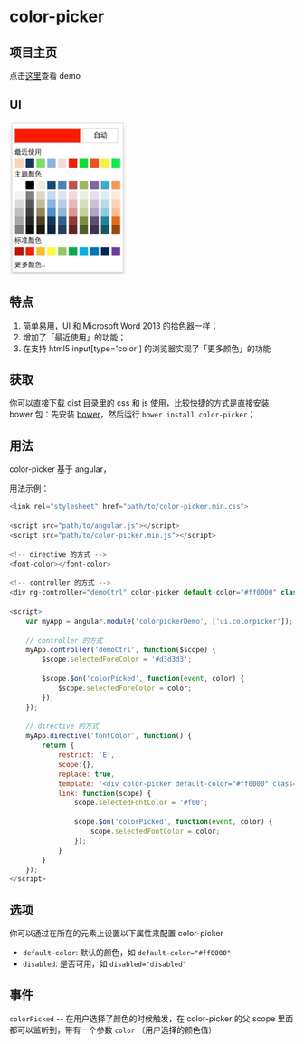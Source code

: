 # color-picker

## 项目主页
点击[这里](https://zhangbobell.github.io/color-picker)查看 demo

## UI
![color-picker-snap](snap.png)

## 特点
1. 简单易用，UI 和 Microsoft Word 2013 的拾色器一样；
2. 增加了「最近使用」的功能；
3. 在支持 html5 input[type='color'] 的浏览器实现了「更多颜色」的功能

## 获取
你可以直接下载 dist 目录里的 css 和 js 使用，比较快捷的方式是直接安装 bower 包：先安装 [bower](http://bower.io/)，然后运行 `bower install color-picker`；

## 用法
color-picker 基于 angular，

用法示例：
```javascript
<link rel="stylesheet" href="path/to/color-picker.min.css">

<script src="path/to/angular.js"></script>
<script src="path/to/color-picker.min.js"></script>

<!-- directive 的方式 -->
<font-color></font-color>

<!-- controller 的方式 -->
<div ng-controller="demoCtrl" color-picker default-color="#ff0000" class="font-color" ng-style="{'background-color': selectedForeColor}"></div>

<script>
    var myApp = angular.module('colorpickerDemo', ['ui.colorpicker']);

    // controller 的方式
    myApp.controller('demoCtrl', function($scope) {
        $scope.selectedForeColor = '#d3d3d3';

        $scope.$on('colorPicked', function(event, color) {
            $scope.selectedForeColor = color;
        });
    });

    // directive 的方式
    myApp.directive('fontColor', function() {
        return {
            restrict: 'E',
            scope:{},
            replace: true,
            template: '<div color-picker default-color="#ff0000" class="font-color" ng-style="{\'background-color\': selectedFontColor}"></div>',
            link: function(scope) {
                scope.selectedFontColor = '#f00';

                scope.$on('colorPicked', function(event, color) {
                    scope.selectedFontColor = color;
                });
            }
        }
    });
</script>
```
## 选项
你可以通过在所在的元素上设置以下属性来配置 color-picker
 - `default-color`: 默认的颜色，如 `default-color="#ff0000"`
 - `disabled`: 是否可用，如 `disabled="disabled"`

## 事件
`colorPicked` -- 在用户选择了颜色的时候触发，在 color-picker 的父 scope 里面都可以监听到，带有一个参数 `color` （用户选择的颜色值）
